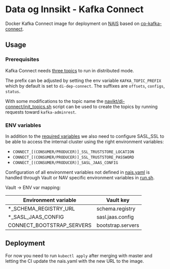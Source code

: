 # Data og Innsikt - Kafka Connect

Docker Kafka Connect image for deployment on [NAIS](https://nais.io/) based on [cp-kafka-connect](https://hub.docker.com/r/confluentinc/cp-kafka-connect/).

## Usage

### Prerequisites

Kafka Connect needs [three topics](https://docs.confluent.io/current/connect/userguide.html#distributed-mode) to run in distributed mode.

The prefix can be adjusted by setting the env variable `KAFKA_TOPIC_PREFIX` which by default is set to `di-dep-connect`. The suffixes are `offsets`, `configs`, `status`.

With some modifications to the topic name the [navikt/di-connect/init_topics.sh](https://github.com/navikt/di-connect/blob/master/init_topics.sh) script can be used to create the topics by running requests toward `kafka-adminrest`.

### ENV variables

In addition to the [required variables](https://docs.confluent.io/current/installation/docker/config-reference.html#kafka-connect-configuration)
we also need to configure SASL_SSL to be able to access the internal cluster using the right environment variables:

- `CONNECT_[(CONSUMER/PRODUCER)]_SSL_TRUSTSTORE_LOCATION`
- `CONNECT_[(CONSUMER/PRODUCER)]_SSL_TRUSTSTORE_PASSWORD`
- `CONNECT_[(CONSUMER/PRODUCER)]_SASL_JAAS_CONFIG`

Configuration of all environment variables not defined in [nais.yaml](nais.yaml) is handled through Vault or NAV specific environment variables in [run.sh](run.sh).

Vault -> ENV var mapping:

| Environment variable      | Vault key         |
| ----                      | ------            |
| *_SCHEMA_REGISTRY_URL     | schema.registry   |
| *_SASL_JAAS_CONFIG        | sasl.jaas.config  |
| CONNECT_BOOTSTRAP_SERVERS | bootstrap.servers |

## Deployment

For now you need to run `kubectl apply` after merging with master and letting the CI update the nais.yaml with the new URL to the image.
